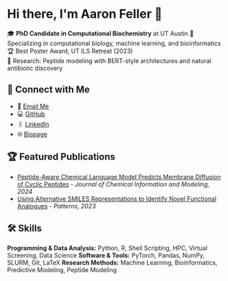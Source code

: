 # Hi there, I'm Aaron Feller 👋

🎓 **PhD Candidate in Computational Biochemistry** at UT Austin
🧬 Specializing in computational biology, machine learning, and bioinformatics  
🏆 Best Poster Award, UT ILS Retreat (2023)  
🔬 Research: Peptide modeling with BERT-style architectures and natural antibiotic discovery  

## 🔗 Connect with Me
- 📧 [Email Me](mailto:aaronleefeller@gmail.com)  
- 💻 [GitHub](https://github.com/aaronfeller)  
- 🖇️ [LinkedIn](https://linkedin.com/in/aaronleefeller)
- 🌐 [Biopage](https://aaronfeller.github.io/)  


## 🏆 Featured Publications
- [Peptide-Aware Chemical Language Model Predicts Membrane Diffusion of Cyclic Peptides](https://doi.org/10.1021/acs.jcim.4c01441) - *Journal of Chemical Information and Modeling, 2024*  
- [Using Alternative SMILES Representations to Identify Novel Functional Analogues](https://doi.org/10.1016/j.patter.2023.100865) - *Patterns, 2023*  

## 🛠 Skills
**Programming & Data Analysis:** Python, R, Shell Scripting, HPC, Virtual Screening, Data Science
**Software & Tools:** PyTorch, Pandas, NumPy, SLURM, Git, LaTeX
**Research Methods:** Machine Learning, Bioinformatics, Predictive Modeling, Peptide Modeling
